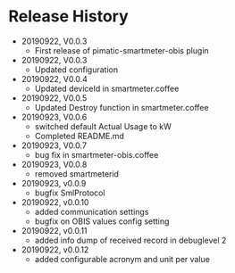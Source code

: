 # Release History

* 20190922, V0.0.3
    * First release of pimatic-smartmeter-obis plugin
* 20190922, V0.0.3
    * Updated configuration
* 20190922, V0.0.4
    * Updated deviceId in smartmeter.coffee
* 20190922, V0.0.5
    * Updated Destroy function in smartmeter.coffee
* 20190923, V0.0.6
	* switched default Actual Usage to kW
	* Completed README.md
* 20190923, V0.0.7
	* bug fix in smartmeter-obis.coffee
* 20190923, V0.0.8
	* removed smartmeterid
* 20190923, v0.0.9
	* bugfix SmlProtocol
* 20190922, v0.0.10
	* added communication settings 
	* bugfix on OBIS values config setting
* 20190922, v0.0.11
	* added info dump of received record in debuglevel 2
* 20190922, v0.0.12
	* added configurable acronym and unit per value


